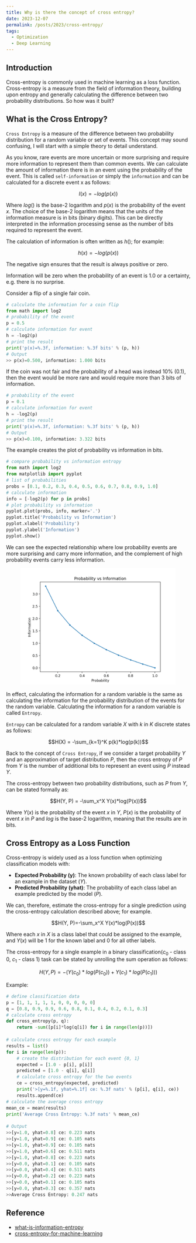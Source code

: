 ```yaml
---
title: Why is there the concept of cross entropy?
date: 2023-12-07
permalink: /posts/2023/cross-entropy/
tags:
  - Optimization
  - Deep Learning
---
```


<head>
    <style type="text/css">
        figure{text-align: center;}
        math{text-align: center;}
    </style>
</head>

## Introduction
Cross-entropy is commonly used in machine learning as a loss function. Cross-entropy is a measure from the field of information theory, building upon entropy and generally calculating the difference between two probability distributions. So how was it built?


<a name="1"></a>

## What is the Cross Entropy?
`Cross Entropy` is a measure of the difference between two probability distribution for a random variable or set of events. This concept may sound confusing, I will start with a simple theory to detail understand.

As you know, rare events are more uncertain or more surprising and require more information to represent them than common events. We can calculate the amount of information there is in an event using the probability of the event. This is called `self-information` or simply the `information` and can be calculated for a discrete event x as follows:

$$I(x) = -log(p(x))$$

Where $log()$ is the base-2 logarithm and $p(x)$ is the probability of the event $x$. The choice of the base-2 logarithm means that the units of the information measure is in bits (binary digits). This can be directly interpreted in the information processing sense as the number of bits required to represent the event.

The calculation of information is often written as $h()$; for example:

$$h(x) = -log(p(x))$$

The negative sign ensures that the result is always positive or zero.

Information will be zero when the probability of an event is 1.0 or a certainty, e.g. there is no surprise.

Consider a flip of a single fair coin.

```python
# calculate the information for a coin flip
from math import log2
# probability of the event
p = 0.5
# calculate information for event
h = -log2(p)
# print the result
print('p(x)=%.3f, information: %.3f bits' % (p, h))
# Output
>> p(x)=0.500, information: 1.000 bits
```

If the coin was not fair and the probability of a head was instead 10% (0.1), then the event would be more rare and would require more than 3 bits of information.

```python
# probability of the event
p = 0.1
# calculate information for event
h = -log2(p)
# print the result
print('p(x)=%.3f, information: %.3f bits' % (p, h))
# Output
>> p(x)=0.100, information: 3.322 bits
```

The example creates the plot of probability vs information in bits.
```python
# compare probability vs information entropy
from math import log2
from matplotlib import pyplot
# list of probabilities
probs = [0.1, 0.2, 0.3, 0.4, 0.5, 0.6, 0.7, 0.8, 0.9, 1.0]
# calculate information
info = [-log2(p) for p in probs]
# plot probability vs information
pyplot.plot(probs, info, marker='.')
pyplot.title('Probability vs Information')
pyplot.xlabel('Probability')
pyplot.ylabel('Information')
pyplot.show()
```

We can see the expected relationship where low probability events are more surprising and carry more information, and the complement of high probability events carry less information.

<figure>
    <img src=/images/posts/20231207_cross_entropy/Plot-of-Probability-vs-Information.png>
</figure>

In effect, calculating the information for a random variable is the same as calculating the information for the probability distribution of the events for the random variable. Calculating the information for a random variable is called `Entropy`.

`Entropy` can be calculated for a random variable $X$ with $k$ in $K$ discrete states as follows:

$$H(X) = -\sum_{k=1}^K p(k)*log(p(k))$$

Back to the concept of `Cross Entropy`, if we consider a target probability $Y$ and an approximation of target distribution $P$, then the cross entropy of $P$ from $Y$ is the number of additional bits to represent an event using $P$ instead $Y$.

The cross-entropy between two probability distributions, such as $P$ from $Y$, can be stated formally as:

$$H(Y, P) = -\sum_x^X Y(x)*log(P(x))$$

Where $Y(x)$ is the probability of the event $x$ in $Y$, $P(x)$ is the probability of event $x$ in $P$ and $log$ is the base-2 logarithm, meaning that the results are in bits.

<a name="2"></a>

## Cross Entropy as a Loss Function

Cross-entropy is widely used as a loss function when optimizing classification models with:

+ **Expected Probability (y)**: The known probability of each class label for an example in the dataset ($Y$).
+ **Predicted Probability (yhat)**: The probability of each class label an example predicted by the model ($P$).

We can, therefore, estimate the cross-entropy for a single prediction using the cross-entropy calculation described above; for example.

$$H(Y, P)=-\sum_x^X Y(x)*log(P(x))$$

Where each $x$ in $X$ is a class label that could be assigned to the example, and $Y(x)$ will be 1 for the known label and 0 for all other labels.

The cross-entropy for a single example in a binary classification($c_0$ - class 0, $c_1$ - class 1) task can be stated by unrolling the sum operation as follows:

$$H(Y, P) = -(Y(c_0) * log(P(c_0)) + Y(c_1) * log(P(c_1)))$$

Example: 
```python
# define classification data
p = [1, 1, 1, 1, 1, 0, 0, 0, 0, 0]
q = [0.8, 0.9, 0.9, 0.6, 0.8, 0.1, 0.4, 0.2, 0.1, 0.3]
# calculate cross entropy
def cross_entropy(p, q):
    return -sum([p[i]*log(q[i]) for i in range(len(p))])

# calculate cross entropy for each example
results = list()
for i in range(len(p)):
    # create the distribution for each event {0, 1}
    expected = [1.0 - p[i], p[i]]
    predicted = [1.0 - q[i], q[i]]
    # calculate cross entropy for the two events
    ce = cross_entropy(expected, predicted)
    print('>[y=%.1f, yhat=%.1f] ce: %.3f nats' % (p[i], q[i], ce))
    results.append(ce)
# calculate the average cross entropy
mean_ce = mean(results)
print('Average Cross Entropy: %.3f nats' % mean_ce)

# Output
>>[y=1.0, yhat=0.8] ce: 0.223 nats
>>[y=1.0, yhat=0.9] ce: 0.105 nats
>>[y=1.0, yhat=0.9] ce: 0.105 nats
>>[y=1.0, yhat=0.6] ce: 0.511 nats
>>[y=1.0, yhat=0.8] ce: 0.223 nats
>>[y=0.0, yhat=0.1] ce: 0.105 nats
>>[y=0.0, yhat=0.4] ce: 0.511 nats
>>[y=0.0, yhat=0.2] ce: 0.223 nats
>>[y=0.0, yhat=0.1] ce: 0.105 nats
>>[y=0.0, yhat=0.3] ce: 0.357 nats
>>Average Cross Entropy: 0.247 nats
```
<a name="3"></a>

## Reference
+ [what-is-information-entropy](https://machinelearningmastery.com/what-is-information-entropy/)
+ [cross-entropy-for-machine-learning](https://machinelearningmastery.com/cross-entropy-for-machine-learning/)